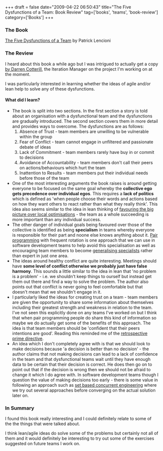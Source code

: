 +++
draft = false
date="2009-04-22 06:50:43"
title="The Five Dysfunctions of a Team: Book Review"
tag=['books', 'teams', 'book-review']
category=['Books']
+++

<h3>The Book</h3>

<a href="http://www.amazon.co.uk/Five-Dysfunctions-Team-Leadership-Fable/dp/0787960756/ref=sr_1_1?ie=UTF8&s=books&qid=1240314513&sr=8-1">The Five Dysfunctions of a Team</a> by Patrick Lencioni

<h3>The Review</h3>

I heard about this book a while ago but I was intrigued to actually get a copy <a href="http://twitter.com/dcotterill/status/1554291688">by Darren Cotterill</a>, the Iteration Manager on the project I'm working on at the moment.

I was particularly interested in learning whether the ideas of agile and/or lean help to solve any of these dysfunctions.

<h4>What did I learn?</h4>

<ul>
<li>The book is split into two sections. In the first section a story is told about an organisation with a dysfunctional team and the dysfunctions are gradually introduced. The second section covers them in more detail and provides ways to overcome. The dysfunctions are as follows:

<ol>
<li>Absence of Trust - team members are unwilling to be vulnerable within the group</li>
<li>Fear of Conflict - team cannot engage in unfiltered and passionate debate of ideas</li>
<li>Lack of Commitment - team members rarely have buy in or commit to decisions</li>
<li>Avoidance of Accountability - team members don't call their peers on actions/behaviours which hurt the team</li>
<li>Inattention to Results - team members put their individual needs before those of the team</li>
</ol>
</li>
<li>One of the most interesting arguments the book raises is around getting everyone to be focused on the same goal whereby the <strong>collective ego gets precedence over individual egos</strong>. This requires a <strong>lack of politics</strong> which is defined as 'when people choose their words and actions based on how they want others to react rather than what they really think'. This idea also seems similar to the idea in lean thinking of <a href="http://www.markhneedham.com/blog/2009/04/14/lean-big-picture-over-local-optimisations/">favouring the big picture over local optimisations</a> - the team as a whole succeeding is more important than any individual success.</li>
<li>The other danger of individual goals being favoured over those of the collective is identified as being <strong>specialism</strong> in teams whereby everyone is responsible for their part and noone else knows anything about it. <a href="http://www.markhneedham.com/blog/category/pair-programming/">Pair programming</a> with frequent rotation is one approach that we can use in software development teams to help avoid this specialisation as well as encouraging team members to become <a href="http://www.markhneedham.com/blog/2008/08/11/does-generalising-specialist-mean-you-cant-be-the-best/">generalising specialists</a> rather than expert in just one area.</li>
<li>The ideas around healthy conflict are quite interesting. Meetings should have <strong>some level of conflict otherwise we probably just have false harmony</strong>. This sounds a little similar to the idea in lean that 'no problem is a problem' - i.e. we shouldn't keep things to ourself but instead get them out there and find a way to solve the problem. The author also points out that conflict is never going to feel comfortable but that doesn't mean that we shouldn't engage in it.</li>
<li>I particularly liked the ideas for creating trust on a team - team members are given the opportunity to share some information about themselves including their greatest strength and weakness in relation to the team. I've not seen this explicitly done on any teams I've worked on but I think that when pair programming people do share this kind of information so maybe we do actually get some of the benefits of this approach. The idea is that team members should be 'confident that their peers intentions are good'. Reading this reminded me of the <a href="http://www.retrospectives.com/pages/retroPrimeDirective.html">retrospective prime directive</a>.</li>
<li>An idea which I don't completely agree with is that we should look to make decisions because 'a decision is better than no decision' - the author claims that not making decisions can lead to a lack of confidence in the team and that dysfunctional teams wait until they have enough data to be certain that their decision is correct. He does then go on to point out that if the decision is wrong then we should not be afraid to change it which I do agree with. In software development teams though I question the value of making decisions too early - there is some value in following an approach such as <a href="http://xp123.com/xplor/xp0611/index.shtml">set based concurrent engineering</a> where we try out several approaches before converging on the actual solution later on.</li>
</ul>

<h3>In Summary</h3>
I found this book really interesting and I could definitely relate to some of the the things that were talked about.

I think lean/agile ideas do solve some of the problems but certainly not all of them and it would definitely be interesting to try out some of the exercises suggested on future teams I work on.
